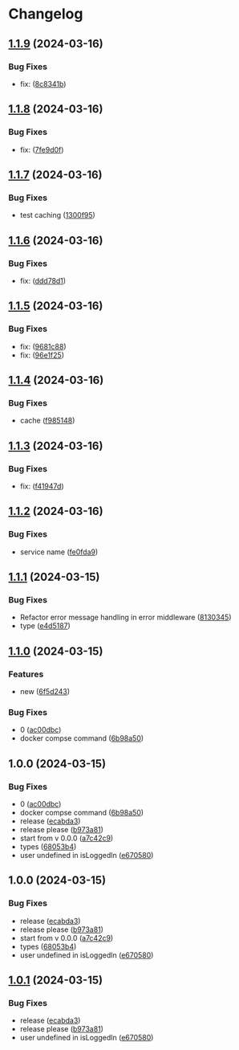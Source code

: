 # Changelog

## [1.1.9](https://github.com/yuji-luigi/flatmates-api/compare/flatmates-api-v1.1.8...flatmates-api-v1.1.9) (2024-03-16)


### Bug Fixes

* fix:  ([8c8341b](https://github.com/yuji-luigi/flatmates-api/commit/8c8341bc2e2f5dbefba6492c22e3e685f6091b54))

## [1.1.8](https://github.com/yuji-luigi/flatmates-api/compare/flatmates-api-v1.1.7...flatmates-api-v1.1.8) (2024-03-16)


### Bug Fixes

* fix:  ([7fe9d0f](https://github.com/yuji-luigi/flatmates-api/commit/7fe9d0ff8f42a3cd3ffd738109b0b0e7d80f3f63))

## [1.1.7](https://github.com/yuji-luigi/flatmates-api/compare/flatmates-api-v1.1.6...flatmates-api-v1.1.7) (2024-03-16)


### Bug Fixes

* test caching ([1300f95](https://github.com/yuji-luigi/flatmates-api/commit/1300f953add87713c4c9934f8bbf7996d653cd54))

## [1.1.6](https://github.com/yuji-luigi/flatmates-api/compare/flatmates-api-v1.1.5...flatmates-api-v1.1.6) (2024-03-16)


### Bug Fixes

* fix:  ([ddd78d1](https://github.com/yuji-luigi/flatmates-api/commit/ddd78d14dc48cf86b445f2f4a82a2a2def8ad9cb))

## [1.1.5](https://github.com/yuji-luigi/flatmates-api/compare/flatmates-api-v1.1.4...flatmates-api-v1.1.5) (2024-03-16)


### Bug Fixes

* fix:  ([9681c88](https://github.com/yuji-luigi/flatmates-api/commit/9681c88f4a297c8156f80cda1163b7a44510594b))
* fix:  ([96e1f25](https://github.com/yuji-luigi/flatmates-api/commit/96e1f253865f44499cdf4abda8235ac4788f962a))

## [1.1.4](https://github.com/yuji-luigi/flatmates-api/compare/flatmates-api-v1.1.3...flatmates-api-v1.1.4) (2024-03-16)


### Bug Fixes

* cache ([f985148](https://github.com/yuji-luigi/flatmates-api/commit/f98514801b2199375efd6e97042d902e298653d0))

## [1.1.3](https://github.com/yuji-luigi/flatmates-api/compare/flatmates-api-v1.1.2...flatmates-api-v1.1.3) (2024-03-16)


### Bug Fixes

* fix:  ([f41947d](https://github.com/yuji-luigi/flatmates-api/commit/f41947de27ed3c94edd900c6540df0f38f707c78))

## [1.1.2](https://github.com/yuji-luigi/flatmates-api/compare/flatmates-api-v1.1.1...flatmates-api-v1.1.2) (2024-03-16)


### Bug Fixes

* service name ([fe0fda9](https://github.com/yuji-luigi/flatmates-api/commit/fe0fda9ed8a843a8e47a4ea04397a021aa2dfcc5))

## [1.1.1](https://github.com/yuji-luigi/flatmates-api/compare/flatmates-api-v1.1.0...flatmates-api-v1.1.1) (2024-03-15)


### Bug Fixes

* Refactor error message handling in error middleware ([8130345](https://github.com/yuji-luigi/flatmates-api/commit/81303459257d986204d9b108d4b367016d73b3ee))
* type ([e4d5187](https://github.com/yuji-luigi/flatmates-api/commit/e4d518740131d970fb3aaaff775c5c5558d77eba))

## [1.1.0](https://github.com/yuji-luigi/flatmates-api/compare/flatmates-api-v1.0.0...flatmates-api-v1.1.0) (2024-03-15)


### Features

* new ([6f5d243](https://github.com/yuji-luigi/flatmates-api/commit/6f5d2436ad0787cbd55363b6e26f286372cde664))


### Bug Fixes

* 0 ([ac00dbc](https://github.com/yuji-luigi/flatmates-api/commit/ac00dbc856e19eae00c743da1bb5a9c61f1f0a98))
* docker compse command ([6b98a50](https://github.com/yuji-luigi/flatmates-api/commit/6b98a500aa5dcb5727fbcb94fc4eefe738b14f75))

## 1.0.0 (2024-03-15)


### Bug Fixes

* 0 ([ac00dbc](https://github.com/yuji-luigi/flatmates-api/commit/ac00dbc856e19eae00c743da1bb5a9c61f1f0a98))
* docker compse command ([6b98a50](https://github.com/yuji-luigi/flatmates-api/commit/6b98a500aa5dcb5727fbcb94fc4eefe738b14f75))
* release ([ecabda3](https://github.com/yuji-luigi/flatmates-api/commit/ecabda3ffed729a9cac25476ef8dce9aa4f700b0))
* release please ([b973a81](https://github.com/yuji-luigi/flatmates-api/commit/b973a81400b2158b6c296f0966ffde3c159596da))
* start from v 0.0.0 ([a7c42c9](https://github.com/yuji-luigi/flatmates-api/commit/a7c42c9b868d24f39a3eec8276470092e5d194cd))
* types ([68053b4](https://github.com/yuji-luigi/flatmates-api/commit/68053b4b1e231e95fd8611eedc0e0e688c1769fd))
* user undefined in isLoggedIn ([e670580](https://github.com/yuji-luigi/flatmates-api/commit/e670580a9c461022a04343117fd46162852b8642))

## 1.0.0 (2024-03-15)


### Bug Fixes

* release ([ecabda3](https://github.com/yuji-luigi/flatmates-api/commit/ecabda3ffed729a9cac25476ef8dce9aa4f700b0))
* release please ([b973a81](https://github.com/yuji-luigi/flatmates-api/commit/b973a81400b2158b6c296f0966ffde3c159596da))
* start from v 0.0.0 ([a7c42c9](https://github.com/yuji-luigi/flatmates-api/commit/a7c42c9b868d24f39a3eec8276470092e5d194cd))
* types ([68053b4](https://github.com/yuji-luigi/flatmates-api/commit/68053b4b1e231e95fd8611eedc0e0e688c1769fd))
* user undefined in isLoggedIn ([e670580](https://github.com/yuji-luigi/flatmates-api/commit/e670580a9c461022a04343117fd46162852b8642))

## [1.0.1](https://github.com/yuji-luigi/flatmates-api/compare/flatmates-api-v1.0.0...flatmates-api-v1.0.1) (2024-03-15)


### Bug Fixes

* release ([ecabda3](https://github.com/yuji-luigi/flatmates-api/commit/ecabda3ffed729a9cac25476ef8dce9aa4f700b0))
* release please ([b973a81](https://github.com/yuji-luigi/flatmates-api/commit/b973a81400b2158b6c296f0966ffde3c159596da))
* user undefined in isLoggedIn ([e670580](https://github.com/yuji-luigi/flatmates-api/commit/e670580a9c461022a04343117fd46162852b8642))
